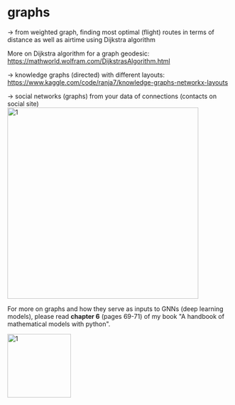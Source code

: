 # graphs

-> from weighted graph, finding most optimal (flight) routes in terms of distance as well as airtime using Dijkstra algorithm

More on Dijkstra algorithm for a graph geodesic:
https://mathworld.wolfram.com/DijkstrasAlgorithm.html

-> knowledge graphs (directed) with different layouts:
https://www.kaggle.com/code/ranja7/knowledge-graphs-networkx-layouts

-> social networks (graphs) from your data of connections (contacts on social site)
<img width="430" alt="1" src="https://github.com/ranja-sarkar/graphs/assets/101544669/60548b7b-ca26-4129-a39f-53484fb5e415">



For more on graphs and how they serve as inputs to GNNs (deep learning models), please read **chapter 6** (pages 69-71) of my book "A handbook of mathematical models with python".

<img width="143" alt="1" src="https://github.com/ranja-sarkar/graphs/assets/101544669/d0e2580e-46d9-4c07-9311-937fa2966179">

